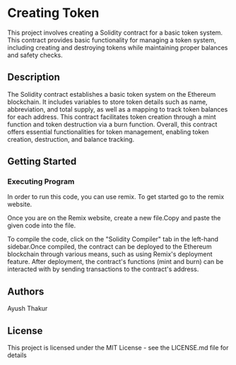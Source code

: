 # Creating Token
This project involves creating a Solidity contract for a basic token system. This contract provides basic functionality for managing a token system, including creating and destroying tokens while maintaining proper balances and safety checks.
## Description
The Solidity contract establishes a basic token system on the Ethereum blockchain. It includes variables to store token details such as name, abbreviation, and total supply, as well as a mapping to track token balances for each address. This contract facilitates token creation through a mint function and token destruction via a burn function. Overall, this contract offers essential functionalities for token management, enabling token creation, destruction, and balance tracking.
## Getting Started
### Executing Program
In order to run this code, you can use remix. To get started go to the remix website.

Once you are on the Remix website, create a new file.Copy and paste the given code into the file.

To compile the code, click on the "Solidity Compiler" tab in the left-hand sidebar.Once compiled, the contract can be deployed to the Ethereum blockchain through various means, such as using Remix's deployment feature.
After deployment, the contract's functions (mint and burn) can be interacted with by sending transactions to the contract's address.

## Authors
Ayush Thakur

## License
This project is licensed under the MIT License - see the LICENSE.md file for details
